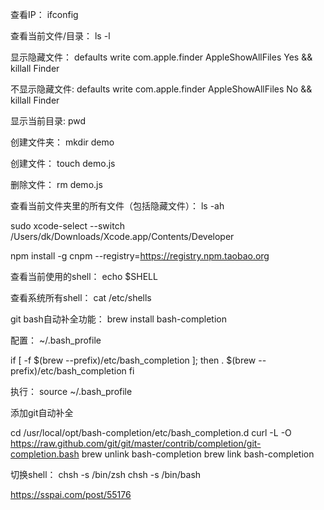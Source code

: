 
查看IP：
    ifconfig

查看当前文件/目录：
    ls -l 

显示隐藏文件：
    defaults write com.apple.finder AppleShowAllFiles Yes && killall Finder

不显示隐藏文件:
    defaults write com.apple.finder AppleShowAllFiles No && killall Finder

显示当前目录:
    pwd

创建文件夹：
    mkdir demo

创建文件：
    touch demo.js

删除文件：
    rm demo.js

查看当前文件夹里的所有文件（包括隐藏文件）：
    ls -ah


sudo xcode-select --switch /Users/dk/Downloads/Xcode.app/Contents/Developer

npm install -g cnpm --registry=https://registry.npm.taobao.org


查看当前使用的shell：
 echo $SHELL

查看系统所有shell：
 cat /etc/shells 

git bash自动补全功能：
brew install bash-completion

配置：
~/.bash_profile

if [ -f $(brew --prefix)/etc/bash_completion ]; then
     . $(brew --prefix)/etc/bash_completion
 fi

 执行：
source ~/.bash_profile

添加git自动补全

cd /usr/local/opt/bash-completion/etc/bash_completion.d
curl -L -O https://raw.github.com/git/git/master/contrib/completion/git-completion.bash
brew unlink bash-completion
brew link bash-completion


切换shell：
chsh -s /bin/zsh
chsh -s /bin/bash

https://sspai.com/post/55176


